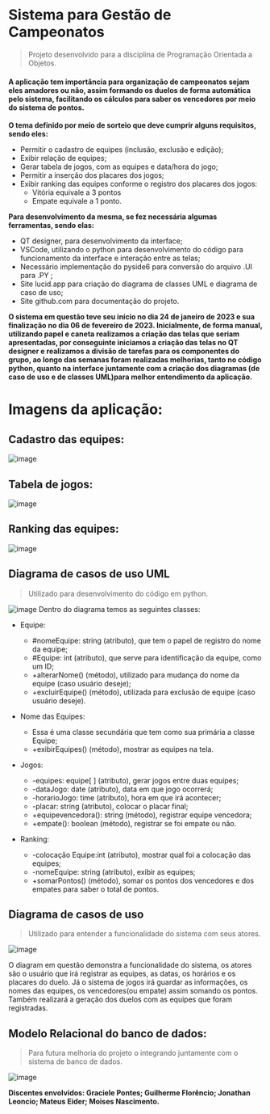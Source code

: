 # Sistema para Gestão de Campeonatos
> Projeto desenvolvido para a disciplina de Programação Orientada a Objetos.

#### A aplicação tem importância para organização de campeonatos sejam eles amadores ou não, assim formando os duelos de forma automática pelo sistema, facilitando os cálculos para saber os vencedores por meio do sistema de pontos.
**O tema definido por meio de sorteio que deve cumprir alguns requisitos, sendo eles:**
- Permitir o cadastro de equipes (inclusão, exclusão e edição);
- Exibir relação de equipes;
- Gerar tabela de jogos, com as equipes e data/hora do jogo;
- Permitir a inserção dos placares dos jogos;
- Exibir ranking das equipes conforme o registro dos placares dos jogos:
  - Vitória equivale a 3 pontos
  - Empate equivale a 1 ponto.
  
 **Para desenvolvimento da mesma, se fez necessária algumas ferramentas, sendo elas:**
 - QT designer, para desenvolvimento da interface;
 - VSCode, utilizando o python para desenvolvimento do código para funcionamento da interface e interação entre as telas;
 - Necessário implementação do pyside6 para conversão do arquivo .UI para .PY ;
 - Site lucid.app para criação do diagrama de classes UML e diagrama de caso de uso;
 - Site github.com para documentação do projeto.
 
**O sistema em questão teve seu início no dia 24 de janeiro de 2023 e sua finalização no dia 06 de fevereiro de 2023. Inicialmente, de forma manual, utilizando papel e caneta realizamos a criação das telas que seriam apresentadas, por conseguinte iniciamos a criação das telas no QT designer e realizamos a divisão de tarefas para os componentes do grupo, ao longo das semanas foram realizadas melhorias, tanto no código python, quanto na interface juntamente com a criação dos diagramas (de caso de uso e  de classes UML)para melhor entendimento da aplicação.**

# Imagens da aplicação:

  ## Cadastro das equipes:
  
![image](https://user-images.githubusercontent.com/115077376/217274398-f79637fd-d503-43a3-9cf2-9c635b4ae8aa.png)

  ## Tabela de jogos:
  
  ![image](https://user-images.githubusercontent.com/115077376/217280259-f93d3a83-8ee8-4b5d-9f02-030887b5dbeb.png)

  ## Ranking das equipes:
  
![image](https://user-images.githubusercontent.com/115077376/217279100-8e44f92c-5556-498e-aa29-03bf0a0e7a0b.png)

## Diagrama de casos de uso UML 

> Utilizado para desenvolvimento do código em python.

![image](https://user-images.githubusercontent.com/115077376/217119249-087b2dc3-97be-4f2a-8011-28bfdd22e998.png)
Dentro do diagrama temos as seguintes classes:
- Equipe:
  - #nomeEquipe: string (atributo), que tem o papel de registro do nome da equipe;
  - #Equipe: int (atributo), que serve para identificação da equipe, como um ID;
  - +alterarNome() (método), utilizado para mudança do nome da equipe (caso usuário deseje);
  - +excluirEquipe() (método), utilizada para exclusão de equipe (caso usuário deseje).
  
- Nome das Equipes:
  - Essa é uma classe secundária que tem como sua primária a classe Equipe;
  - +exibirEquipes() (método), mostrar as equipes na tela.
  
- Jogos:
  - -equipes: equipe[ ] (atributo), gerar jogos entre duas equipes;
  - -dataJogo: date (atributo), data em que jogo ocorrerá;
  - -horarioJogo: time (atributo), hora em que irá acontecer;
  - -placar: string (atributo), colocar o placar final;
  - +equipevencedora(): string (método), registrar equipe vencedora;
  - +empate(): boolean (método), registrar se foi empate ou não.
  
- Ranking:
  - -colocação Equipe:int (atributo), mostrar qual foi a colocação das equipes;
  - -nomeEquipe: string (atributo), exibir as equipes;
  - +somarPontos() (método), somar os pontos dos vencedores e dos empates para saber o total de pontos. 
 
## Diagrama de casos de uso

> Utilizado para entender a funcionalidade do sistema com seus atores. 

![image](https://user-images.githubusercontent.com/115077376/217124006-52bdccf7-d4de-411a-b4f0-a72583e90f1a.png)

O diagram em questão demonstra a funcionalidade do sistema, os atores são o usuário que irá registrar as equipes, as datas, os horários e os placares do duelo. Já o sistema de jogos irá guardar as informações, os nomes das equipes, os vencedores(ou empate) assim somando os pontos. Também realizará a geração dos duelos com as equipes que foram registradas.  

## Modelo Relacional do banco de dados: 
> Para futura melhoria do projeto o integrando juntamente com o sistema de banco de dados.

![image](https://user-images.githubusercontent.com/115077376/217263966-c41171d2-8521-469b-a3c9-b4cf3af5ceff.png)




__Discentes envolvidos: Graciele Pontes; Guilherme Florêncio; Jonathan Leoncio; Mateus Eider; Moises Nascimento.__

